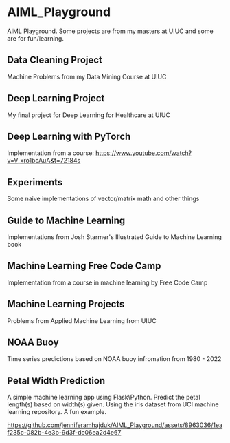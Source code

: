 # AIML_Playground
AIML Playground. Some projects are from my masters at UIUC and some are for fun/learning.

## Data Cleaning Project
Machine Problems from my Data Mining Course at UIUC

## Deep Learning Project
My final project for Deep Learning for Healthcare at UIUC

## Deep Learning with PyTorch
Implementation from a course: https://www.youtube.com/watch?v=V_xro1bcAuA&t=72184s

## Experiments
Some naive implementations of vector/matrix math and other things

## Guide to Machine Learning
Implementations from Josh Starmer's Illustrated Guide to Machine Learning book

## Machine Learning Free Code Camp
Implementation from a course in machine learning by Free Code Camp

## Machine Learning Projects
Problems from Applied Machine Learning from UIUC

## NOAA Buoy
Time series predictions based on NOAA buoy infromation from 1980 - 2022

## Petal Width Prediction
A simple machine learning app using Flask\Python. Predict the petal length(s) based on width(s) given. Using the iris dataset from UCI machine learning repository. A fun example.

https://github.com/jenniferamhajduk/AIML_Playground/assets/8963036/1eaf235c-082b-4e3b-9d3f-dc06ea2d4e67